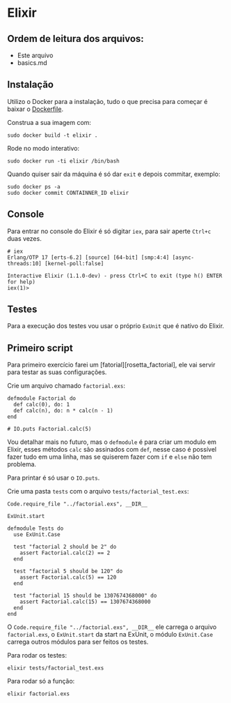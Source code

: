 Elixir
==

Ordem de leitura dos arquivos:
--
 - Este arquivo
 - basics.md

Instalação
--
Utilizo o Docker para a instalação, tudo o que precisa para começar é baixar o [Dockerfile][docker_elixir].

Construa a sua imagem com:

    sudo docker build -t elixir .

Rode no modo interativo:

    sudo docker run -ti elixir /bin/bash

Quando quiser sair da máquina é só dar `exit` e depois commitar, exemplo:

    sudo docker ps -a
    sudo docker commit CONTAINNER_ID elixir

Console
--
Para entrar no console do Elixir é só digitar `iex`,  para sair aperte `Ctrl+c` duas vezes.

    # iex
    Erlang/OTP 17 [erts-6.2] [source] [64-bit] [smp:4:4] [async-threads:10] [kernel-poll:false]

    Interactive Elixir (1.1.0-dev) - press Ctrl+C to exit (type h() ENTER for help)
    iex(1)>

Testes
--
Para a execução dos testes vou usar o próprio `ExUnit` que é nativo do Elixir.

Primeiro script
--
Para primeiro exercício farei um [fatorial][rosetta_factorial], ele vai servir para testar as suas configurações.

Crie um arquivo chamado `factorial.exs`:

    defmodule Factorial do
      def calc(0), do: 1
      def calc(n), do: n * calc(n - 1)
    end

    # IO.puts Factorial.calc(5)

Vou detalhar mais no futuro, mas o `defmodule` é para criar um modulo em Elixir, esses métodos `calc` são assinados com `def`, nesse caso é possível fazer tudo em uma linha, mas se quiserem fazer com `if` e `else` não tem problema.

Para printar é só usar o `IO.puts`.

Crie uma pasta `tests` com o arquivo `tests/factorial_test.exs`:

    Code.require_file "../factorial.exs", __DIR__

    ExUnit.start

    defmodule Tests do
      use ExUnit.Case

      test "factorial 2 should be 2" do
        assert Factorial.calc(2) == 2
      end

      test "factorial 5 should be 120" do
        assert Factorial.calc(5) == 120
      end

      test "factorial 15 should be 1307674368000" do
        assert Factorial.calc(15) == 1307674368000
      end
    end

O `Code.require_file "../factorial.exs", __DIR__` ele carrega o arquivo `factorial.exs`,  o `ExUnit.start`  da start na ExUnit,  o módulo `ExUnit.Case` carrega outros módulos para ser feitos os testes.

Para rodar os testes:

    elixir tests/factorial_test.exs

Para rodar só a função:

    elixir factorial.exs

[docker_elixir]: https://raw.githubusercontent.com/vagnerzampieri/docker-files/master/elixir/Dockerfile
